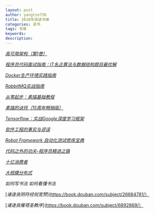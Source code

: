 ```yaml
---
layout: post
author: yangtze736
title: 2018年阅读书单
categories: 读书
tags: 书单
keywords:
description:
---
```


[*高可用架构（第1卷）*](https://book.douban.com/subject/27167798/)

[*程序员代码面试指南：IT名企算法与数据结构题目最优解*](https://book.douban.com/subject/26638586/)

[*Docker生产环境实践指南*](https://book.douban.com/subject/26825958/)

[*RabbitMQ实战指南*](https://book.douban.com/subject/27591386/)

[*从零起步：素描基础教程*](https://book.douban.com/subject/26700105/)

[*素描的诀窍（15周年畅销版）*](https://book.douban.com/subject/25957239/)

[*Tensorflow：实战Google深度学习框架*](https://book.douban.com/subject/26976457/)

[*软件工程的事实与谬误*](https://book.douban.com/subject/1723351/)

[*Robot Framework 自动化测试修炼宝典*](https://book.douban.com/subject/26658593/)

[*代码之外的功夫-程序员精进之路*](https://book.douban.com/subject/30147274/)

[*十亿消费者*](https://book.douban.com/subject/2791877/)

[*大规模分布式*](https://book.douban.com/subject/25723658/)

*如何写书法 如何看懂书法*

[*诸遂良阴符经倪宽赞*](https://book.douban.com/subject/26684781/）

[*诸遂良雁塔圣教序*](https://book.douban.com/subject/6892869/）
